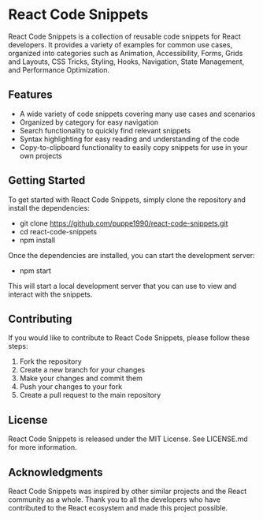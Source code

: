 # React Code Snippets

React Code Snippets is a collection of reusable code snippets for React developers. It provides a variety of examples for common use cases, organized into categories such as Animation, Accessibility, Forms, Grids and Layouts, CSS Tricks, Styling, Hooks, Navigation, State Management, and Performance Optimization.

## Features
* A wide variety of code snippets covering many use cases and scenarios
* Organized by category for easy navigation
* Search functionality to quickly find relevant snippets
* Syntax highlighting for easy reading and understanding of the code
* Copy-to-clipboard functionality to easily copy snippets for use in your own projects

## Getting Started
To get started with React Code Snippets, simply clone the repository and install the dependencies:

* git clone https://github.com/puppe1990/react-code-snippets.git
* cd react-code-snippets
* npm install

Once the dependencies are installed, you can start the development server:
* npm start

This will start a local development server that you can use to view and interact with the snippets.

## Contributing
If you would like to contribute to React Code Snippets, please follow these steps:

1. Fork the repository
2. Create a new branch for your changes
3. Make your changes and commit them
4. Push your changes to your fork
5. Create a pull request to the main repository

## License
React Code Snippets is released under the MIT License. See LICENSE.md for more information.

## Acknowledgments
React Code Snippets was inspired by other similar projects and the React community as a whole. Thank you to all the developers who have contributed to the React ecosystem and made this project possible.
